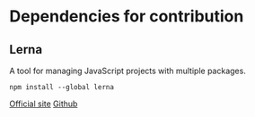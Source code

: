 # Dependencies for contribution

## Lerna

A tool for managing JavaScript projects with multiple packages.

```
npm install --global lerna
```

[Official site](https://lernajs.io/)
[Github](https://github.com/lerna/lerna)
